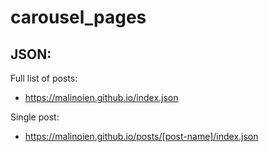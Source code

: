 # carousel_pages

## JSON:

Full list of posts: 
* https://malinoien.github.io/index.json

Single post:
* https://malinoien.github.io/posts/[post-name]/index.json
